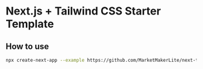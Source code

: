 # Next.js + Tailwind CSS Starter Template

## How to use
```bash
npx create-next-app --example https://github.com/MarketMakerLite/next-template <YOUR_APP_NAME>
```